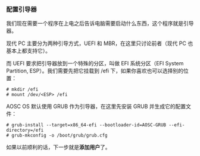 ### 配置引导器

我们现在需要一个程序在上电之后告诉电脑需要启动什么东西，这个程序就是引导器。

现代 PC 主要分为两种引导方式，UEFI 和 MBR，在这里只讨论前者（现代 PC 也基本上都支持它）。

而 UEFI 要求把引导器放到一个特殊的分区，叫做 EFI 系统分区（EFI System Partition, ESP）。我们需要先把它挂载到 /efi 下，如果你喜欢也可以选择别的位置：

```
# mkdir /efi
# mount /dev/<ESP> /efi
```

AOSC OS 默认使用 GRUB 作为引导器，在这里先安装 GRUB 并生成它的配置文件：

```
# grub-install --target=x86_64-efi --bootloader-id=AOSC-GRUB --efi-directory=/efi
# grub-mkconfig -o /boot/grub/grub.cfg
```

如果以前顺利的话，下一步就是**添加用户**了。

